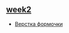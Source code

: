 ## [week2](https://github.com/OperKH/kottans-js-2016/tree/master/week2)
* [Верстка формочки](https://github.com/OperKH/kottans-js-2016/tree/master/week2/lec1)
